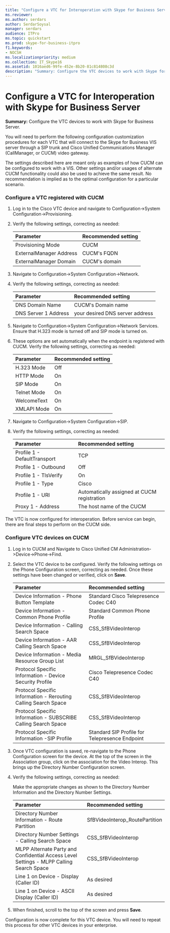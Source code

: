 ```yaml
---
title: "Configure a VTC for Interoperation with Skype for Business Server"
ms.reviewer: 
ms.author: serdars
author: SerdarSoysal
manager: serdars
audience: ITPro
ms.topic: quickstart
ms.prod: skype-for-business-itpro
f1.keywords:
- NOCSH
ms.localizationpriority: medium
ms.collection: IT_Skype16
ms.assetid: 1016aed6-99fe-452e-8b20-81c814808c3d
description: "Summary: Configure the VTC devices to work with Skype for Business Server."
---
```


# Configure a VTC for Interoperation with Skype for Business Server
 
**Summary:** Configure the VTC devices to work with Skype for Business Server.
  
You will need to perform the following configuration customization procedures for each VTC that will connect to the Skype for Business VIS server through a SIP trunk and Cisco Unified Communications Manager (CallManager, or CUCM) video gateway.
  
The settings described here are meant only as examples of how CUCM can be configured to work with a VIS. Other settings and/or usages of alternate CUCM functionality could also be used to achieve the same result. No recommendation is implied as to the optimal configuration for a particular scenario.
  
### Configure a VTC registered with CUCM

1. Log in to the Cisco VTC device and navigate to Configuration-\>System Configuration-\>Provisioning.
    
2. Verify the following settings, correcting as needed: 
    
   |**Parameter**|**Recommended setting**|
   |:-----|:-----|
   |Provisioning Mode  <br/> | CUCM <br/> |
   |ExternalManager Address  <br/> | CUCM's FQDN <br/> |
   | ExternalManager Domain <br/> |CUCM's domain  <br/> |
   
3. Navigate to Configuration-\>System Configuration-\>Network.
    
4. Verify the following settings, correcting as needed: 
    
   |**Parameter**|**Recommended setting**|
   |:-----|:-----|
   |DNS Domain Name  <br/> | CUCM's Domain name <br/> |
   |DNS Server 1 Address  <br/> | your desired DNS server address <br/> |
   
5. Navigate to Configuration-\>System Configuration-\>Network Services. Ensure that H.323 mode is turned off and SIP mode is turned on. 
    
6. These options are set automatically when the endpoint is registered with CUCM. Verify the following settings, correcting as needed: 
    
   |**Parameter**|**Recommended setting**|
   |:-----|:-----|
   |H.323 Mode  <br/> | Off <br/> |
   |HTTP Mode  <br/> | On <br/> |
   | SIP Mode <br/> | On <br/> |
   |Telnet Mode  <br/> | On <br/> |
   |WelcomeText  <br/> | On <br/> |
   |XMLAPI Mode  <br/> | On <br/> |
   
7. Navigate to Configuration-\>System Configuration-\>SIP.
    
8. Verify the following settings, correcting as needed: 
    
   |**Parameter**|**Recommended setting**|
   |:-----|:-----|
   |Profile 1 - DefaultTransport  <br/> | TCP <br/> |
   |Profile 1 - Outbound  <br/> | Off <br/> |
   |Profile 1 - TlsVerify  <br/> | On <br/> |
   |Profile 1 - Type  <br/> | Cisco <br/> |
   |Profile 1 - URI  <br/> | Automatically assigned at CUCM registration <br/> |
   |Proxy 1 - Address  <br/> |The host name of the CUCM  <br/> |
   
The VTC is now configured for interoperation. Before service can begin, there are final steps to perform on the CUCM side.
### Configure VTC devices on CUCM

1. Log in to CUCM and Navigate to Cisco Unified CM Administration-\>Device-\>Phone-\>Find. 
    
2. Select the VTC device to be configured. Verify the following settings on the Phone Configuration screen, correcting as needed. Once these settings have been changed or verified, click on **Save**.
    
   |**Parameter**|**Recommended setting**|
   |:-----|:-----|
   |Device Information - Phone Button Template  <br/> | Standard Cisco Telepresence Codec C40 <br/> |
   |Device Information - Common Phone Profile  <br/> | Standard Common Phone Profile <br/> |
   |Device Information - Calling Search Space  <br/> | CSS_SfBVideoInterop <br/> |
   |Device Information - AAR Calling Search Space  <br/> | CSS_SfBVideoInterop <br/> |
   |Device Information - Media Resource Group List  <br/> | MRGL_SfBVideoInterop <br/> |
   |Protocol Specific Information - Device Security Profile  <br/> | Cisco Telepresence Codec C40 <br/> |
   |Protocol Specific Information - Rerouting Calling Search Space  <br/> | CSS_SfBVideoInterop <br/> |
   |Protocol Specific Information - SUBSCRIBE Calling Search Space  <br/> | CSS_SfBVideoInterop <br/> |
   |Protocol Specific Information -SIP Profile  <br/> | Standard SIP Profile for Telepresence Endpoint <br/> |
   
3. Once VTC configuration is saved, re-navigate to the Phone Configuration screen for the device. At the top of the screen in the Association group, click on the association for the Video Interop. This brings up the Directory Number Configuration screen. 
    
4. Verify the following settings, correcting as needed: 
    
    Make the appropriate changes as shown to the Directory Number Information and the Directory Number Settings.
    
   |**Parameter**|**Recommended setting**|
   |:-----|:-----|
   | Directory Number Information - Route Partition <br/> | SfBVideoInterop_RoutePartition <br/> |
   |Directory Number Settings - Calling Search Space  <br/> | CSS_SfBVideoInterop <br/> |
   |MLPP Alternate Party and Confidential Access Level Settings - MLPP Calling Search Space  <br/> | CSS_SfBVideoInterop <br/> |
   |Line 1 on Device - Display (Caller ID)  <br/> | As desired <br/> |
   |Line 1 on Device - ASCII Display (Caller ID)  <br/> | As desired <br/> |
   
5. When finished, scroll to the top of the screen and press **Save**. 
    
Configuration is now complete for this VTC device. You will need to repeat this process for other VTC devices in your enterprise.

